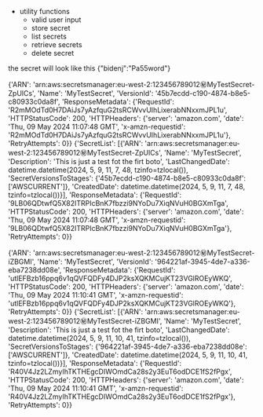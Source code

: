 - utility functions
  - valid user input
  - store secret
  - list secrets
  - retrieve secrets
  - delete secret

the secret will look like this
{"bidenj":"Pa55word"}

{'ARN': 'arn:aws:secretsmanager:eu-west-2:123456789012:secret:MyTestSecret-ZpUlCs', 'Name': 'MyTestSecret', 'VersionId': '45b7ecdd-c190-4874-b8e5-c80933c0da8f', 'ResponseMetadata': {'RequestId': 'R2mMOdTd0H7DAiJs7yAzfquG2tsRCWvvUIhLixerabNNxxmJPL1u', 'HTTPStatusCode': 200, 'HTTPHeaders': {'server': 'amazon.com', 'date': 'Thu, 09 May 2024 11:07:48 GMT', 'x-amzn-requestid': 'R2mMOdTd0H7DAiJs7yAzfquG2tsRCWvvUIhLixerabNNxxmJPL1u'}, 'RetryAttempts': 0}}
{'SecretList': [{'ARN': 'arn:aws:secretsmanager:eu-west-2:123456789012:secret:MyTestSecret-ZpUlCs', 'Name': 'MyTestSecret', 'Description': 'This is just a test fot the firt boto', 'LastChangedDate': datetime.datetime(2024, 5, 9, 11, 7, 48, tzinfo=tzlocal()), 'SecretVersionsToStages': {'45b7ecdd-c190-4874-b8e5-c80933c0da8f': ['AWSCURRENT']}, 'CreatedDate': datetime.datetime(2024, 5, 9, 11, 7, 48, tzinfo=tzlocal())}], 'ResponseMetadata': {'RequestId': '9LB06QDtwfQ5X82ITRPIcBnK7fbzzi9NYoDu7XiqNVuH0BGXmTga', 'HTTPStatusCode': 200, 'HTTPHeaders': {'server': 'amazon.com', 'date': 'Thu, 09 May 2024 11:07:48 GMT', 'x-amzn-requestid': '9LB06QDtwfQ5X82ITRPIcBnK7fbzzi9NYoDu7XiqNVuH0BGXmTga'}, 'RetryAttempts': 0}}

{'ARN': 'arn:aws:secretsmanager:eu-west-2:123456789012:secret:MyTestSecret-iZBGMI', 'Name': 'MyTestSecret', 'VersionId': '964221af-3945-4de7-a336-eba7238dd08e', 'ResponseMetadata': {'RequestId': 'utlEFBzb16ppq6v1qQVFQDFy4DJP2ksXQKMCujKT23VGlROEyWKQ', 'HTTPStatusCode': 200, 'HTTPHeaders': {'server': 'amazon.com', 'date': 'Thu, 09 May 2024 11:10:41 GMT', 'x-amzn-requestid': 'utlEFBzb16ppq6v1qQVFQDFy4DJP2ksXQKMCujKT23VGlROEyWKQ'}, 'RetryAttempts': 0}}
{'SecretList': [{'ARN': 'arn:aws:secretsmanager:eu-west-2:123456789012:secret:MyTestSecret-iZBGMI', 'Name': 'MyTestSecret', 'Description': 'This is just a test fot the firt boto', 'LastChangedDate': datetime.datetime(2024, 5, 9, 11, 10, 41, tzinfo=tzlocal()), 'SecretVersionsToStages': {'964221af-3945-4de7-a336-eba7238dd08e': ['AWSCURRENT']}, 'CreatedDate': datetime.datetime(2024, 5, 9, 11, 10, 41, tzinfo=tzlocal())}], 'ResponseMetadata': {'RequestId': 'R40V4Jz2LZmyIhTKTHEgcDIWOmdCa28s2y3EuT6odDCE1fS2fPgx', 'HTTPStatusCode': 200, 'HTTPHeaders': {'server': 'amazon.com', 'date': 'Thu, 09 May 2024 11:10:41 GMT', 'x-amzn-requestid': 'R40V4Jz2LZmyIhTKTHEgcDIWOmdCa28s2y3EuT6odDCE1fS2fPgx'}, 'RetryAttempts': 0}}

